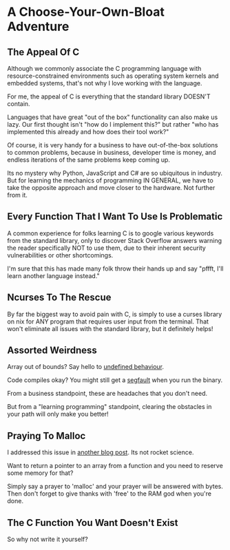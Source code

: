 # A Choose-Your-Own-Bloat Adventure

## The Appeal Of C

Although we commonly associate the C programming language with resource-constrained environments such as operating system kernels and embedded systems, that's not
why I love working with the language.

For me, the appeal of C is everything that the standard library DOESN'T contain.

Languages that have great "out of the box" functionality can also make us lazy. Our first thought isn't "how do I implement this?" but rather "who has implemented
this already and how does their tool work?"

Of course, it is very handy for a business to have out-of-the-box solutions to common problems, because in business, developer time is money, and endless iterations
of the same problems keep coming up.

Its no mystery why Python, JavaScript and C# are so ubiquitous in industry. But for learning the mechanics of programming IN GENERAL, we have to take the opposite
approach and move closer to the hardware. Not further from it.

## Every Function That I Want To Use Is Problematic

A common experience for folks learning C is to google various keywords from the standard library, only to discover Stack Overflow answers warning the reader
specifically NOT to use them, due to their inherent security vulnerabilities or other shortcomings.

I'm sure that this has made many folk throw their hands up and say "pffft, I'll learn another language instead."

## Ncurses To The Rescue

By far the biggest way to avoid pain with C, is simply to use a curses library on nix for ANY program that requires user input from the terminal. That won't
eliminate all issues with the standard library, but it definitely helps!

## Assorted Weirdness

Array out of bounds? Say hello to [undefined behaviour](https://en.wikipedia.org/wiki/Undefined_behavior).

Code compiles okay? You might still get a [segfault](https://en.wikipedia.org/wiki/Segmentation_fault) when you run the binary.

From a business standpoint, these are headaches that you don't need.

But from a "learning programming" standpoint, clearing the obstacles in your path will only make you better!

## Praying To Malloc

I addressed this issue in [another blog post](https://github.com/sammi-turner/Blog/blob/main/setting-forth-in-c.md). Its not rocket science.

Want to return a pointer to an array from a function and you need to reserve some memory for that?

Simply say a prayer to 'malloc' and your prayer will be answered with bytes. Then don't forget to give thanks with 'free' to the RAM god when you're done.

## The C Function You Want Doesn't Exist

So why not write it yourself?



